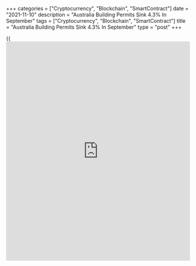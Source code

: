 +++
categories = ["Cryptocurrency", "Blockchain", "SmartContract"]
date = "2021-11-10"
description = "Australia Building Permits Sink 4.3% In September"
tags = ["Cryptocurrency", "Blockchain", "SmartContract"]
title = "Australia Building Permits Sink 4.3% In September"
type = "post"
+++

{{<iframe id="large-banner" src="https://www.bounty.group/#slide=20.0" width="100%" height="600" scrolling="no" style="border: 0px solid rgb(216, 221, 230); border-radius: 3px;">}}

The total number of building permits issued in Australia was down a
seasonally adjusted 4.3 percent on month in September, the Australian
Bureau of Statistics said on Wednesday - coming in at 18,090.

Permits for private sector houses dropped 16.0 percent on month to
10,168, while permits for private sector dwellings excluding houses
jumped 18.1 percent to 7,686.

On a yearly basis, overall permits were up 12.8 percent, permits for
private sector houses fell 2.7 percent and private sector dwellings
excluding houses surged 47.2 percent.

The value of total building approved fell 11.2 percent in September to
A$11.687 billion. The value of non-residential building fell 11.3
percent.

For comments and feedback [contact](https://www.playgroundfx.com/contact/): editorial@rtt[news](https://www.letsplayfx.com/blog/forex-news-website/).com

[Economic News][1]

 **What parts of the world are seeing the best (and worst) economic
performances lately? Click[here][2] to check out our [Econ Scorecard][2]
and find out! See up-to-the-moment [ranking](https://www.playgroundfx.com/blog/crypto-exchange-ranking/)s for the best and worst
performers in [GDP][2], [unemployment rate][3], [inflation][4] and much
more.**

   1. www.rtt[news](https://www.letsplayfx.com/blog/forex-news-website/).com/Content/EconomicNews.aspx
   2. www.rtt[news](https://www.letsplayfx.com/blog/forex-news-website/).com/economic-scorecard/world-rank/GDP/highest-performance.aspx
   3. www.rtt[news](https://www.letsplayfx.com/blog/forex-news-website/).com/economic-scorecard/world-rank/unemployment-rate/lowest-performance.aspx
   4. www.rtt[news](https://www.letsplayfx.com/blog/forex-news-website/).com/economic-scorecard/world-rank/CPI/highest-performance.aspx